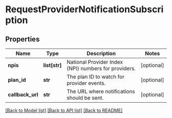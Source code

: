 # RequestProviderNotificationSubscription

## Properties
Name | Type | Description | Notes
------------ | ------------- | ------------- | -------------
**npis** | **list[str]** | National Provider Index (NPI) numbers for providers. | [optional] 
**plan_id** | **str** | The plan ID to watch for provider events. | [optional] 
**callback_url** | **str** | The URL where notifications should be sent. | [optional] 

[[Back to Model list]](../README.md#documentation-for-models) [[Back to API list]](../README.md#documentation-for-api-endpoints) [[Back to README]](../README.md)


